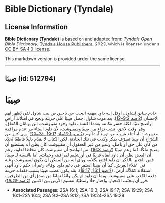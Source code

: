 # Bible Dictionary (Tyndale)

## License Information

**Bible Dictionary (Tyndale)** is based on and adapted from: _Tyndale Open Bible Dictionary_, [Tyndale House Publishers](https://tyndaleopenresources.com/), 2023, which is licensed under a [CC BY-SA 4.0 license](https://creativecommons.org/licenses/by-sa/4.0/legalcode.en).

This markdown version is provided under the same license.



--------------------------------

## صِيبَا (id: 512794)

صِيبَا
======

خادم سابق لِشاول، أوكل إليه داود مهمة البحث عن ناجين من بيت شاول لكي يُظهر لهم الإحسان ([2 صم 9:2–12](https://ref.ly/2Sam9:2-2Sam9:12)). بعد موت شاول، حصل صِيبَا على حريته ونجح في امتلاك أراضٍ وأصبح غنيًا. لكنّه خسر مكانته بعدما اكتشف داود وجود مفيبوشث، ابن يوناثان المُعاق. وفي وقت لاحق، نشب نزاع بين صِيبَا ومفيبوشث، لأن داود استاء من عدم مرافقة مفيبوشث له أثناء هروبه من ثورة أبشالوم ([2 صم 16:1–4؛](https://ref.ly/2Sam16:1-2Sam16:4) [19:17، 24–29](https://ref.ly/2Sam19:17,2Sam19:24-2Sam19:29)). يرى كثير من الشُرّاح أن صِيبَا تصرّف بمكر وكذب في تلك الحادثة، لكن الكتاب لا يقدّم دليلًا قاطعًا يُحدّد من كان على حق أو باطل. ويبدو من غير المعقول أن مفيبوشث كان يظن أنه يستطيع أن يصبح ملكًا، كما زعم صِيبَا ([2 صم 16:3](https://ref.ly/2Sam16:3)). من الواضح أن مفيبوشث كان مخلصًا لداود، رغم أن البعض يظن أن داود أبقاه قريبًا في أورشليم لمراقبته وحمايته. أما بالنسبة لـ صِيبَا، فمن الجدير بالذكر أن داود اقتنع بكلامه ورأى أنه من الممكن أن يكون لمفيبوشث رغبة في اعتلاء العرش. كما أن صِيبَا استمر في دعم داود بوفاء، رغم أن حكم داود أنهى استقلاله كمُلاّك أرض. ([2 صم 16:1؛](https://ref.ly/2Sam16:1) [19:17](https://ref.ly/2Sam19:17)). بقد يكون غضب صِيبَا بسبب فقدانه حريته دفعه للكذب على مفيبوشث. وبما أن داود لم يكن واثقًا تمامًا من صدق أي من الطرفين، قرر أن يتجنّب الانحياز، واختار حلًا وسطيًا: تقسيم الأرض بين الاثنين ([2 صم 19:29](https://ref.ly/2Sam19:29)).

* **Associated Passages:** 2SA 16:1; 2SA 16:3; 2SA 19:17; 2SA 19:29; 2SA 16:1–2SA 16:4; 2SA 9:2–2SA 9:12; 2SA 19:24–2SA 19:29

